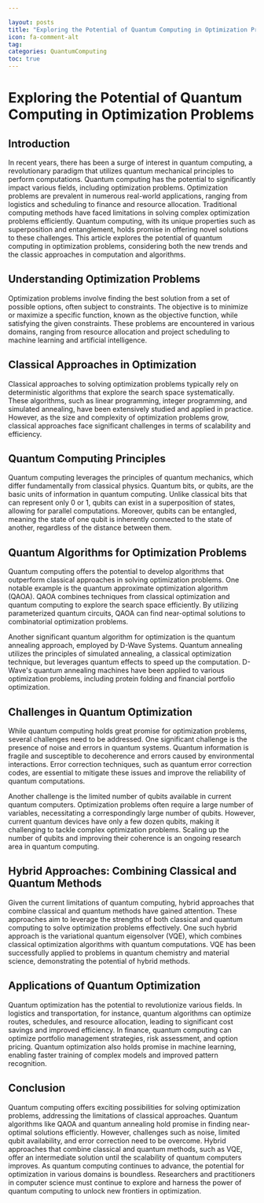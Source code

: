 ```yaml
---

layout: posts
title: "Exploring the Potential of Quantum Computing in Optimization Problems"
icon: fa-comment-alt
tag:      
categories: QuantumComputing
toc: true
---
```




# Exploring the Potential of Quantum Computing in Optimization Problems

## Introduction

In recent years, there has been a surge of interest in quantum computing, a revolutionary paradigm that utilizes quantum mechanical principles to perform computations. Quantum computing has the potential to significantly impact various fields, including optimization problems. Optimization problems are prevalent in numerous real-world applications, ranging from logistics and scheduling to finance and resource allocation. Traditional computing methods have faced limitations in solving complex optimization problems efficiently. Quantum computing, with its unique properties such as superposition and entanglement, holds promise in offering novel solutions to these challenges. This article explores the potential of quantum computing in optimization problems, considering both the new trends and the classic approaches in computation and algorithms.

## Understanding Optimization Problems

Optimization problems involve finding the best solution from a set of possible options, often subject to constraints. The objective is to minimize or maximize a specific function, known as the objective function, while satisfying the given constraints. These problems are encountered in various domains, ranging from resource allocation and project scheduling to machine learning and artificial intelligence.

## Classical Approaches in Optimization

Classical approaches to solving optimization problems typically rely on deterministic algorithms that explore the search space systematically. These algorithms, such as linear programming, integer programming, and simulated annealing, have been extensively studied and applied in practice. However, as the size and complexity of optimization problems grow, classical approaches face significant challenges in terms of scalability and efficiency.

## Quantum Computing Principles

Quantum computing leverages the principles of quantum mechanics, which differ fundamentally from classical physics. Quantum bits, or qubits, are the basic units of information in quantum computing. Unlike classical bits that can represent only 0 or 1, qubits can exist in a superposition of states, allowing for parallel computations. Moreover, qubits can be entangled, meaning the state of one qubit is inherently connected to the state of another, regardless of the distance between them.

## Quantum Algorithms for Optimization Problems

Quantum computing offers the potential to develop algorithms that outperform classical approaches in solving optimization problems. One notable example is the quantum approximate optimization algorithm (QAOA). QAOA combines techniques from classical optimization and quantum computing to explore the search space efficiently. By utilizing parameterized quantum circuits, QAOA can find near-optimal solutions to combinatorial optimization problems.

Another significant quantum algorithm for optimization is the quantum annealing approach, employed by D-Wave Systems. Quantum annealing utilizes the principles of simulated annealing, a classical optimization technique, but leverages quantum effects to speed up the computation. D-Wave's quantum annealing machines have been applied to various optimization problems, including protein folding and financial portfolio optimization.

## Challenges in Quantum Optimization

While quantum computing holds great promise for optimization problems, several challenges need to be addressed. One significant challenge is the presence of noise and errors in quantum systems. Quantum information is fragile and susceptible to decoherence and errors caused by environmental interactions. Error correction techniques, such as quantum error correction codes, are essential to mitigate these issues and improve the reliability of quantum computations.

Another challenge is the limited number of qubits available in current quantum computers. Optimization problems often require a large number of variables, necessitating a correspondingly large number of qubits. However, current quantum devices have only a few dozen qubits, making it challenging to tackle complex optimization problems. Scaling up the number of qubits and improving their coherence is an ongoing research area in quantum computing.

## Hybrid Approaches: Combining Classical and Quantum Methods

Given the current limitations of quantum computing, hybrid approaches that combine classical and quantum methods have gained attention. These approaches aim to leverage the strengths of both classical and quantum computing to solve optimization problems effectively. One such hybrid approach is the variational quantum eigensolver (VQE), which combines classical optimization algorithms with quantum computations. VQE has been successfully applied to problems in quantum chemistry and material science, demonstrating the potential of hybrid methods.

## Applications of Quantum Optimization

Quantum optimization has the potential to revolutionize various fields. In logistics and transportation, for instance, quantum algorithms can optimize routes, schedules, and resource allocation, leading to significant cost savings and improved efficiency. In finance, quantum computing can optimize portfolio management strategies, risk assessment, and option pricing. Quantum optimization also holds promise in machine learning, enabling faster training of complex models and improved pattern recognition.

## Conclusion

Quantum computing offers exciting possibilities for solving optimization problems, addressing the limitations of classical approaches. Quantum algorithms like QAOA and quantum annealing hold promise in finding near-optimal solutions efficiently. However, challenges such as noise, limited qubit availability, and error correction need to be overcome. Hybrid approaches that combine classical and quantum methods, such as VQE, offer an intermediate solution until the scalability of quantum computers improves. As quantum computing continues to advance, the potential for optimization in various domains is boundless. Researchers and practitioners in computer science must continue to explore and harness the power of quantum computing to unlock new frontiers in optimization.